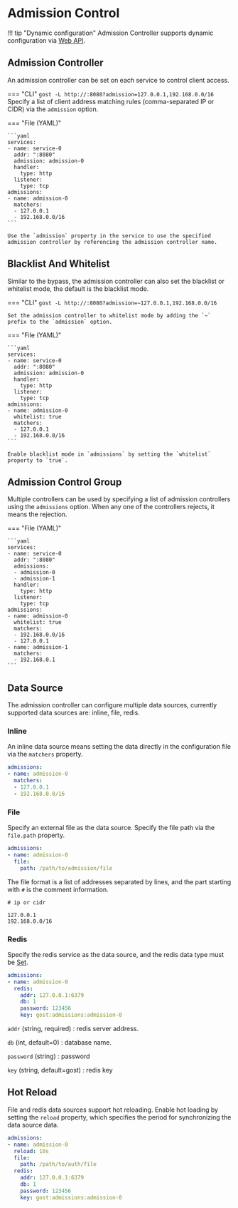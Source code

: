 # Admission Control

!!! tip "Dynamic configuration"
    Admission Controller supports dynamic configuration via [Web API](/en/tutorials/api/overview/).

## Admission Controller

An admission controller can be set on each service to control client access.

=== "CLI"
    ```
    gost -L http://:8080?admission=127.0.0.1,192.168.0.0/16
    ```
    Specify a list of client address matching rules (comma-separated IP or CIDR) via the `admission` option.

=== "File (YAML)"

    ```yaml
    services:
    - name: service-0
      addr: ":8080"
      admission: admission-0
      handler:
        type: http
      listener:
        type: tcp
    admissions:
    - name: admission-0
      matchers:
      - 127.0.0.1
      - 192.168.0.0/16
    ```

    Use the `admission` property in the service to use the specified admission controller by referencing the admission controller name.

## Blacklist And Whitelist

Similar to the bypass, the admission controller can also set the blacklist or whitelist mode, the default is the blacklist mode.

=== "CLI"
    ```
    gost -L http://:8080?admission=~127.0.0.1,192.168.0.0/16
    ```

    Set the admission controller to whitelist mode by adding the `~` prefix to the `admission` option.

=== "File (YAML)"

    ```yaml
    services:
    - name: service-0
      addr: ":8080"
      admission: admission-0
      handler:
        type: http
      listener:
        type: tcp
    admissions:
    - name: admission-0
      whitelist: true
      matchers:
      - 127.0.0.1
      - 192.168.0.0/16
    ```

    Enable blacklist mode in `admissions` by setting the `whitelist` property to `true`.

## Admission Control Group

Multiple controllers can be used by specifying a list of admission controllers using the `admissions` option. When any one of the controllers rejects, it means the rejection.

=== "File (YAML)"

    ```yaml
    services:
    - name: service-0
      addr: ":8080"
      admissions: 
      - admission-0
      - admission-1
      handler:
        type: http
      listener:
        type: tcp
    admissions:
    - name: admission-0
      whitelist: true
      matchers:
      - 192.168.0.0/16
      - 127.0.0.1
    - name: admission-1
      matchers:
      - 192.168.0.1
    ```

## Data Source

The admission controller can configure multiple data sources, currently supported data sources are: inline, file, redis.

### Inline

An inline data source means setting the data directly in the configuration file via the `matchers` property.

```yaml
admissions:
- name: admission-0
  matchers:
  - 127.0.0.1
  - 192.168.0.0/16
```

### File

Specify an external file as the data source. Specify the file path via the `file.path` property.

```yaml
admissions:
- name: admission-0
  file:
    path: /path/to/admission/file
```

The file format is a list of addresses separated by lines, and the part starting with `#` is the comment information.

```text
# ip or cidr

127.0.0.1
192.168.0.0/16
```

### Redis

Specify the redis service as the data source, and the redis data type must be [Set](https://redis.io/docs/manual/data-types/#sets).

```yaml
admissions:
- name: admission-0
  redis:
    addr: 127.0.0.1:6379
	db: 1
	password: 123456
	key: gost:admissions:admission-0
```

`addr` (string, required)
:    redis server address.

`db` (int, default=0)
:    database name.

`password` (string)
:    password

`key` (string, default=gost)
:    redis key

## Hot Reload

File and redis data sources support hot reloading. Enable hot loading by setting the `reload` property, which specifies the period for synchronizing the data source data.

```yaml
admissions:
- name: admission-0
  reload: 10s
  file:
    path: /path/to/auth/file
  redis:
    addr: 127.0.0.1:6379
	db: 1
	password: 123456
	key: gost:admissions:admission-0
```
